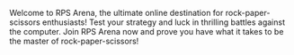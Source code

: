 Welcome to RPS Arena, the ultimate online destination for rock-paper-scissors enthusiasts! Test your strategy and luck in thrilling battles against the computer.
Join RPS Arena now and prove you have what it takes to be the master of rock-paper-scissors!

